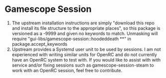 # Gamescope Session
1) The upstream installation instructions are simply "download this repo and install its file structure to the appropriate places", so this package is versioned as a -9999 and given no keywords to match. Unmasking will require "gui-libs/gamescope-session::hoodeddeath **" in package.accept_keywords
2) Upstream provides a Systemd user unit to be used by sessions. I am not experienced with writing similar units for OpenRC and do not currently have an OpenRC system to test with. If you would like to assist with with service and/or fixing sessions such as gamescope-session-steam to work with an OpenRC session, feel free to contribute.